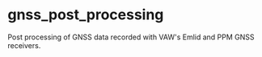 # gnss_post_processing
Post processing of GNSS data recorded with VAW's Emlid and PPM GNSS receivers.
